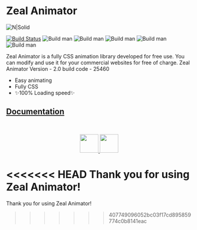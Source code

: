 # Zeal Animator

![N|Solid](https://thirashapraween.github.io/Zeal-Animator/zealnewtrans.png)

[![Build Status](https://travis-ci.org/joemccann/dillinger.svg?branch=master)](https://travis-ci.org/joemccann/dillinger) ![Build man](https://img.shields.io/badge/Size-20%20KB-blue) ![Build man](https://img.shields.io/amo/stars/dustman) ![Build man](https://img.shields.io/github/last-commit/ThirashaPraween/Zeal-Animator) ![Build man](https://img.shields.io/badge/Version-2.0-orange) ![Build man](https://img.shields.io/badge/Developer-ThirashaPW-blueviolet)

Zeal Animator is a fully CSS animation library developed for free use. You can modify and use it for your commercial websites for free of charge.
Zeal Animator Version - 2.0 build code - 25460

- Easy animating
- Fully CSS
- ✨100% Loading speed✨

## [Documentation](https://thirashapraween.github.io/Zeal-Animator/)

<br>
<p align="center">
  <a href="https://www.buymeacoffee.com/thirashapraween">
      <img src="https://camo.githubusercontent.com/2ef5c63105d22716d9d093d2c8b77cd7aa9d540b/68747470733a2f2f63646e2e6275796d6561636f666665652e636f6d2f627574746f6e732f76322f64656661756c742d79656c6c6f772e706e67" height="50px"/>
  </a>
   <a href="https://www.patreon.com/thirasha">
      <img src="https://le-cdn.website-editor.net/05ce6571223a491289ae62de7892c2dd/dms3rep/multi/opt/Patreon-Button-2880w.png" height="50px"/>
  </a>
</p>

<<<<<<< HEAD
Thank you for using Zeal Animator!
=======
Thank you for using Zeal Animator!
>>>>>>> 407749096052bc03f17cd895859774c0b8141eac

